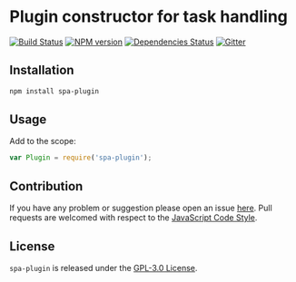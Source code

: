 Plugin constructor for task handling
====================================

[![Build Status](https://img.shields.io/travis/spasdk/plugin.svg?style=flat-square)](https://travis-ci.org/spasdk/plugin)
[![NPM version](https://img.shields.io/npm/v/spa-plugin.svg?style=flat-square)](https://www.npmjs.com/package/spa-plugin)
[![Dependencies Status](https://img.shields.io/david/spasdk/plugin.svg?style=flat-square)](https://david-dm.org/spasdk/plugin)
[![Gitter](https://img.shields.io/badge/gitter-join%20chat-blue.svg?style=flat-square)](https://gitter.im/DarkPark/spasdk)


## Installation ##

```bash
npm install spa-plugin
```


## Usage ##

Add to the scope:

```js
var Plugin = require('spa-plugin');
```


## Contribution ##

If you have any problem or suggestion please open an issue [here](https://github.com/spasdk/plugin/issues).
Pull requests are welcomed with respect to the [JavaScript Code Style](https://github.com/DarkPark/jscs).


## License ##

`spa-plugin` is released under the [GPL-3.0 License](http://opensource.org/licenses/GPL-3.0).
